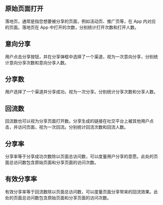 ## 原始页面打开

落地页，通常是指您想要被分享的页面，例如活动页、推广页等，在 App 内对应的页面。落地页在 App 中打开的次数，分别统计打开次数和打开人数。

## 意向分享

用户点击分享按钮，并在分享弹框中选择了一个渠道，视为一次意向分享，分别统计意向分享次数和意向分享人数。

## 分享数

用户选择了一个渠道并分享成功，视为一次分享。分别统计分享次数和分享人数。

## 回流数

回流数也可以视为分享页面打开数。分享生成的链接在社交平台上被其他用户点击，并访问页面，视为一次回流。分别统计回流次数和回流人数。

## 分享率

分享率等于分享成功次数除以页面总访问数，可以度量用户分享的意愿。此处的页面总访问数包含原始页面和分享页面的访问次数。

## 有效分享率

有效分享率等于回流数除以页面总访问数，可以度量页面分享带来的回流效果。此处的页面总访问数包含原始页面和分享页面的访问次数。
